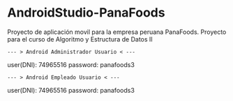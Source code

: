 # AndroidStudio-PanaFoods
Proyecto de aplicación movil para la empresa peruana PanaFoods. Proyecto para el curso de Algoritmo y Estructura de Datos II
	
	--- > Android Administrador Usuario < ---
user(DNI): 74965516
password: panafoods3

	--- > Android Empleado Usuario < ---
user(DNI): 74965516
password: panafoods3
